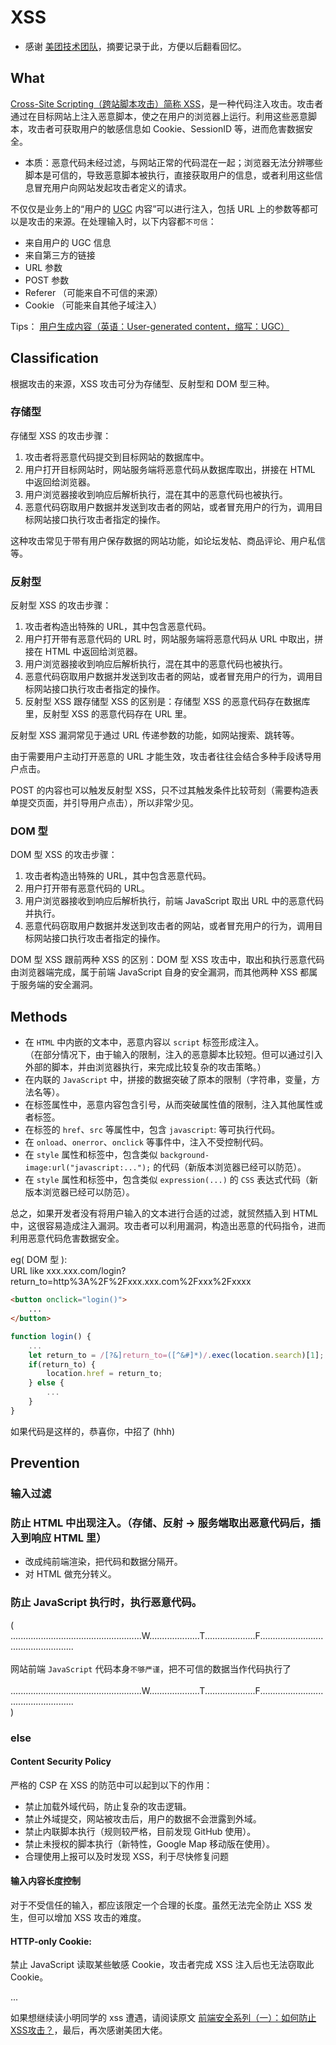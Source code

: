 # XSS

* 感谢 [美团技术团队](https://tech.meituan.com/fe_security.html)，摘要记录于此，方便以后翻看回忆。

## What
[Cross-Site Scripting（跨站脚本攻击）简称 XSS](https://zh.wikipedia.org/wiki/%E8%B7%A8%E7%B6%B2%E7%AB%99%E6%8C%87%E4%BB%A4%E7%A2%BC)，是一种代码注入攻击。攻击者通过在目标网站上注入恶意脚本，使之在用户的浏览器上运行。利用这些恶意脚本，攻击者可获取用户的敏感信息如 Cookie、SessionID 等，进而危害数据安全。

- 本质：恶意代码未经过滤，与网站正常的代码混在一起；浏览器无法分辨哪些脚本是可信的，导致恶意脚本被执行，直接获取用户的信息，或者利用这些信息冒充用户向网站发起攻击者定义的请求。

不仅仅是业务上的“用户的 [UGC](https://zh.wikipedia.org/wiki/%E7%94%A8%E6%88%B7%E7%94%9F%E6%88%90%E5%86%85%E5%AE%B9) 内容”可以进行注入，包括 URL 上的参数等都可以是攻击的来源。在处理输入时，以下内容都`不可信`：

- 来自用户的 UGC 信息
- 来自第三方的链接
- URL 参数
- POST 参数
- Referer （可能来自不可信的来源）
- Cookie （可能来自其他子域注入）

Tips： [用户生成内容（英语：User-generated content，缩写：UGC）](https://zh.wikipedia.org/wiki/%E7%94%A8%E6%88%B7%E7%94%9F%E6%88%90%E5%86%85%E5%AE%B9)
## Classification

根据攻击的来源，XSS 攻击可分为存储型、反射型和 DOM 型三种。

### 存储型
存储型 XSS 的攻击步骤：

1. 攻击者将恶意代码提交到目标网站的数据库中。
2. 用户打开目标网站时，网站服务端将恶意代码从数据库取出，拼接在 HTML 中返回给浏览器。
3. 用户浏览器接收到响应后解析执行，混在其中的恶意代码也被执行。
4. 恶意代码窃取用户数据并发送到攻击者的网站，或者冒充用户的行为，调用目标网站接口执行攻击者指定的操作。

这种攻击常见于带有用户保存数据的网站功能，如论坛发帖、商品评论、用户私信等。

### 反射型
反射型 XSS 的攻击步骤：

1. 攻击者构造出特殊的 URL，其中包含恶意代码。
2. 用户打开带有恶意代码的 URL 时，网站服务端将恶意代码从 URL 中取出，拼接在 HTML 中返回给浏览器。
3. 用户浏览器接收到响应后解析执行，混在其中的恶意代码也被执行。
4. 恶意代码窃取用户数据并发送到攻击者的网站，或者冒充用户的行为，调用目标网站接口执行攻击者指定的操作。
5. 反射型 XSS 跟存储型 XSS 的区别是：存储型 XSS 的恶意代码存在数据库里，反射型 XSS 的恶意代码存在 URL 里。

反射型 XSS 漏洞常见于通过 URL 传递参数的功能，如网站搜索、跳转等。

由于需要用户主动打开恶意的 URL 才能生效，攻击者往往会结合多种手段诱导用户点击。

POST 的内容也可以触发反射型 XSS，只不过其触发条件比较苛刻（需要构造表单提交页面，并引导用户点击），所以非常少见。

### DOM 型

DOM 型 XSS 的攻击步骤：

1. 攻击者构造出特殊的 URL，其中包含恶意代码。
2. 用户打开带有恶意代码的 URL。
3. 用户浏览器接收到响应后解析执行，前端 JavaScript 取出 URL 中的恶意代码并执行。
4. 恶意代码窃取用户数据并发送到攻击者的网站，或者冒充用户的行为，调用目标网站接口执行攻击者指定的操作。

DOM 型 XSS 跟前两种 XSS 的区别：DOM 型 XSS 攻击中，取出和执行恶意代码由浏览器端完成，属于前端 JavaScript 自身的安全漏洞，而其他两种 XSS 都属于服务端的安全漏洞。

## Methods
* 在 `HTML` 中内嵌的文本中，恶意内容以 `script` 标签形成注入。
<br>（在部分情况下，由于输入的限制，注入的恶意脚本比较短。但可以通过引入外部的脚本，并由浏览器执行，来完成比较复杂的攻击策略。）
* 在内联的 `JavaScript` 中，拼接的数据突破了原本的限制（字符串，变量，方法名等）。
* 在标签属性中，恶意内容包含引号，从而突破属性值的限制，注入其他属性或者标签。
* 在标签的 `href`、`src` 等属性中，包含 `javascript`: 等可执行代码。
* 在 `onload`、`onerror`、`onclick` 等事件中，注入不受控制代码。
* 在 `style` 属性和标签中，包含类似 `background-image:url("javascript:...");` 的代码（新版本浏览器已经可以防范）。
* 在 `style` 属性和标签中，包含类似 `expression(...)` 的 `CSS` 表达式代码（新版本浏览器已经可以防范）。

总之，如果开发者没有将用户输入的文本进行合适的过滤，就贸然插入到 HTML 中，这很容易造成注入漏洞。攻击者可以利用漏洞，构造出恶意的代码指令，进而利用恶意代码危害数据安全。

eg( DOM 型 ): <br>
URL like xxx.xxx.com/login?return_to=http%3A%2F%2Fxxx.xxx.com%2Fxxx%2Fxxxx
```html
<button onclick="login()">
    ...
</button>
```
```javascript
function login() {
    ...
    let return_to = /[?&]return_to=([^&#]*)/.exec(location.search)[1];
    if(return_to) {
        location.href = return_to;
    } else {
        ...
    }
}
```
如果代码是这样的，恭喜你，中招了 (hhh)
## Prevention

### 输入过滤
### 防止 HTML 中出现注入。（存储、反射 -> 服务端取出恶意代码后，插入到响应 HTML 里）
- 改成纯前端渲染，把代码和数据分隔开。
- 对 HTML 做充分转义。
### 防止 JavaScript 执行时，执行恶意代码。
( <br>
....................................................W....................T....................F..................................................
    <br><br>网站前端 `JavaScript` 代码本身`不够严谨`，把不可信的数据当作代码执行了 <br><br>
    ....................................................W....................T....................F..................................................
<br>)

### else
#### Content Security Policy
严格的 CSP 在 XSS 的防范中可以起到以下的作用：

- 禁止加载外域代码，防止复杂的攻击逻辑。
- 禁止外域提交，网站被攻击后，用户的数据不会泄露到外域。
- 禁止内联脚本执行（规则较严格，目前发现 GitHub 使用）。
- 禁止未授权的脚本执行（新特性，Google Map 移动版在使用）。
- 合理使用上报可以及时发现 XSS，利于尽快修复问题
#### 输入内容长度控制
对于不受信任的输入，都应该限定一个合理的长度。虽然无法完全防止 XSS 发生，但可以增加 XSS 攻击的难度。

#### HTTP-only Cookie:
 禁止 JavaScript 读取某些敏感 Cookie，攻击者完成 XSS 注入后也无法窃取此 Cookie。

 ...

 如果想继续读小明同学的 xss 遭遇，请阅读原文 [前端安全系列（一）：如何防止XSS攻击？](https://tech.meituan.com/fe_security.html)，最后，再次感谢美团大佬。